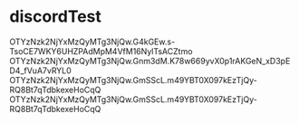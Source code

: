 # discordTest

OTYzNzk2NjYxMzQyMTg3NjQw.G4kGEw.s-TsoCE7WKY6UHZPAdMpM4VfM16NylTsACZtmo
OTYzNzk2NjYxMzQyMTg3NjQw.Gnm3dM.K78w669yvX0p1rAKGeN_xD3pED4_fVuA7vRYL0
OTYzNzk2NjYxMzQyMTg3NjQw.GmSScL.m49YBT0X097kEzTjQy-RQ8Bt7qTdbkexeHoCqQ
OTYzNzk2NjYxMzQyMTg3NjQw.GmSScL.m49YBT0X097kEzTjQy-RQ8Bt7qTdbkexeHoCqQ
